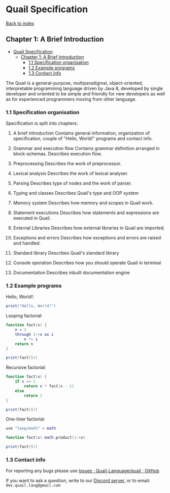 # Quail Specification
[Back to index](index.md)

## Chapter 1: A Brief Introduction

<!-- TOC -->
* [Quail Specification](#quail-specification)
  * [Chapter 1: A Brief Introduction](#chapter-1-a-brief-introduction)
    * [1.1 Specification organisation](#11-specification-organisation-)
    * [1.2 Example programs](#12-example-programs)
    * [1.3 Contact info](#13-contact-info)
<!-- TOC -->

The Quail is a general-purpose, multiparadigmal, object-oriented, interpretable programming language driven by Java 8, developed by single developer and oriented to be simple and friendly for new developers as well as for experienced programmers moving from other language.

### 1.1 Specification organisation 

Specification is split into chapters:

1. A brief introduction
   Contains general information, organization of specification, couple of "Hello, World!" programs and contact info.

2. Grammar and execution flow
   Contains grammar definition arranged in block-schemas.
   Describes execution flow.

3. Preprocessing
   Describes the work of preprocessor.

4. Lexical analysis
   Describes the work of lexical analyser.

5. Parsing
   Describes type of nodes and the work of parser.

6. Typing and classes
   Describes Quail's type and OOP system

7. Memory system
   Describes how memory and scopes in Quail work.

8. Statement executions
   Describes how statements and expressions are executed in Quail.

9. External Libraries
    Describes how external libraries in Quail are imported.

10. Exceptions and errors
    Describes how exceptions and errors are raised and handled.

11. Standard library
    Describes Quail's standard library

12. Console operation
    Describes how you should operate Quail in terminal

13. Documentation
    Describes inbuilt documentation engine

### 1.2 Example programs

Hello, World!:

```lua
print("Hello, World!")
```

Looping factorial:

```lua
function fact(x) {
    n = 1
    through 1:+x as i
        n *= i
    return n
}

print(fact(5))
```

Recursive factorial:

```lua
function fact(x) {
    if x >= 1
        return x * fact(x - 1)
    else
        return 1
}

print(fact(5))
```

One-liner factorial:

```lua
use "lang/math" = math

function fact(x) math.product(1:+x)

print(fact(5))
```

### 1.3 Contact info

For reporting any bugs please use [Issues · Quail-Language/quail · GitHub](https://github.com/Quail-Language/quail/issues)

If you want to ask a question, write to our [Discord server](https://discord.gg/8smQAa8whM), or to email: `dev.quail.lang@gmail.com`
